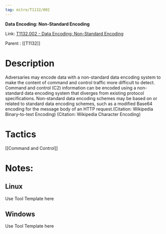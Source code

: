 ```yaml
---
tag: mitre/T1132/002
---
```


**Data Encoding: Non-Standard Encoding**

Link: [T1132.002 - Data Encoding: Non-Standard Encoding](https://attack.mitre.org/techniques/T1132/002)

Parent : [[T1132]]


# Description

Adversaries may encode data with a non-standard data encoding system to make the content of command and control traffic more difficult to detect. Command and control (C2) information can be encoded using a non-standard data encoding system that diverges from existing protocol specifications. Non-standard data encoding schemes may be based on or related to standard data encoding schemes, such as a modified Base64 encoding for the message body of an HTTP request.(Citation: Wikipedia Binary-to-text Encoding) (Citation: Wikipedia Character Encoding) 

# Tactics


[[Command and Control]]


# Notes:

## Linux

Use Tool Template here

## Windows

Use Tool Template here